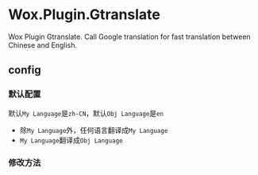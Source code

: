 # Wox.Plugin.Gtranslate
Wox Plugin Gtranslate. 
Call Google translation for fast translation between Chinese and English.

## config
### 默认配置
默认`My Language`是`zh-CN`，默认`Obj Language`是`en`
- 除`My Language`外，任何语言翻译成`My Language`
- `My Language`翻译成`Obj Language`
### 修改方法